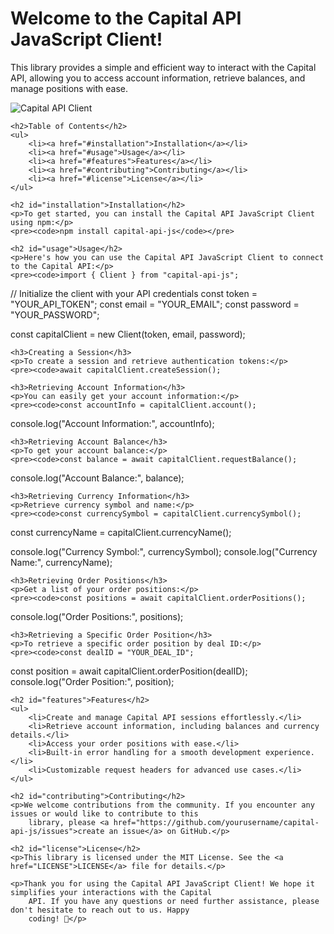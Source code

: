 <!DOCTYPE html>
<html>

<head>
    <title>Capital API JavaScript Client</title>
    <link rel="stylesheet" href="https://img.shields.io/github/license/yourusername/capital-api-js">
    <link rel="stylesheet" href="https://img.shields.io/github/v/release/yourusername/capital-api-js">
</head>

<body>
    <h1>Welcome to the Capital API JavaScript Client!</h1>
    <p>This library provides a simple and efficient way to interact with the Capital API, allowing you to access
        account information, retrieve balances, and manage positions with ease.</p>
    <img src="assets/capital-api-client.png" alt="Capital API Client">

    <h2>Table of Contents</h2>
    <ul>
        <li><a href="#installation">Installation</a></li>
        <li><a href="#usage">Usage</a></li>
        <li><a href="#features">Features</a></li>
        <li><a href="#contributing">Contributing</a></li>
        <li><a href="#license">License</a></li>
    </ul>

    <h2 id="installation">Installation</h2>
    <p>To get started, you can install the Capital API JavaScript Client using npm:</p>
    <pre><code>npm install capital-api-js</code></pre>

    <h2 id="usage">Usage</h2>
    <p>Here's how you can use the Capital API JavaScript Client to connect to the Capital API:</p>
    <pre><code>import { Client } from "capital-api-js";

// Initialize the client with your API credentials
const token = "YOUR_API_TOKEN";
const email = "YOUR_EMAIL";
const password = "YOUR_PASSWORD";

const capitalClient = new Client(token, email, password);
</code></pre>

    <h3>Creating a Session</h3>
    <p>To create a session and retrieve authentication tokens:</p>
    <pre><code>await capitalClient.createSession();
</code></pre>

    <h3>Retrieving Account Information</h3>
    <p>You can easily get your account information:</p>
    <pre><code>const accountInfo = capitalClient.account();
console.log("Account Information:", accountInfo);
</code></pre>

    <h3>Retrieving Account Balance</h3>
    <p>To get your account balance:</p>
    <pre><code>const balance = await capitalClient.requestBalance();
console.log("Account Balance:", balance);
</code></pre>

    <h3>Retrieving Currency Information</h3>
    <p>Retrieve currency symbol and name:</p>
    <pre><code>const currencySymbol = capitalClient.currencySymbol();
const currencyName = capitalClient.currencyName();

console.log("Currency Symbol:", currencySymbol);
console.log("Currency Name:", currencyName);
</code></pre>

    <h3>Retrieving Order Positions</h3>
    <p>Get a list of your order positions:</p>
    <pre><code>const positions = await capitalClient.orderPositions();
console.log("Order Positions:", positions);
</code></pre>

    <h3>Retrieving a Specific Order Position</h3>
    <p>To retrieve a specific order position by deal ID:</p>
    <pre><code>const dealID = "YOUR_DEAL_ID";
const position = await capitalClient.orderPosition(dealID);
console.log("Order Position:", position);
</code></pre>

    <h2 id="features">Features</h2>
    <ul>
        <li>Create and manage Capital API sessions effortlessly.</li>
        <li>Retrieve account information, including balances and currency details.</li>
        <li>Access your order positions with ease.</li>
        <li>Built-in error handling for a smooth development experience.</li>
        <li>Customizable request headers for advanced use cases.</li>
    </ul>

    <h2 id="contributing">Contributing</h2>
    <p>We welcome contributions from the community. If you encounter any issues or would like to contribute to this
        library, please <a href="https://github.com/yourusername/capital-api-js/issues">create an issue</a> on GitHub.</p>

    <h2 id="license">License</h2>
    <p>This library is licensed under the MIT License. See the <a href="LICENSE">LICENSE</a> file for details.</p>

    <p>Thank you for using the Capital API JavaScript Client! We hope it simplifies your interactions with the Capital
        API. If you have any questions or need further assistance, please don't hesitate to reach out to us. Happy
        coding! 🚀</p>
</body>

</html>
